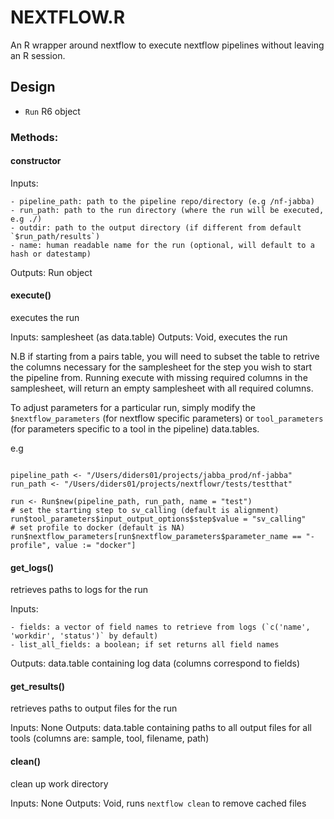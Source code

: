# NEXTFLOW.R 

An R wrapper around nextflow to execute nextflow pipelines without leaving an R
session.

## Design
- `Run` R6 object

### Methods:

#### constructor
Inputs: 

    - pipeline_path: path to the pipeline repo/directory (e.g /nf-jabba)
    - run_path: path to the run directory (where the run will be executed, e.g ./)
    - outdir: path to the output directory (if different from default `$run_path/results`)
    - name: human readable name for the run (optional, will default to a hash or datestamp)

Outputs: Run object

#### execute()
executes the run

Inputs: samplesheet (as data.table)
Outputs: Void, executes the run

N.B if starting from a pairs table, you will need to subset the table to
retrive the columns necessary for the samplesheet for the step you wish to
start the pipeline from. Running execute with missing required columns in the
samplesheet, will return an empty samplesheet with all required columns.

To adjust parameters for a particular run, simply modify the
`$nextflow_parameters` (for nextflow specific parameters) or `tool_parameters`
(for parameters specific to a tool in the pipeline) data.tables.

e.g

```

pipeline_path <- "/Users/diders01/projects/jabba_prod/nf-jabba"
run_path <- "/Users/diders01/projects/nextflowr/tests/testthat"

run <- Run$new(pipeline_path, run_path, name = "test")
# set the starting step to sv_calling (default is alignment)
run$tool_parameters$input_output_options$step$value = "sv_calling"
# set profile to docker (default is NA)
run$nextflow_parameters[run$nextflow_parameters$parameter_name == "-profile", value := "docker"]
```
#### get_logs()
retrieves paths to logs for the run

Inputs:

    - fields: a vector of field names to retrieve from logs (`c('name', 'workdir', 'status')` by default)
    - list_all_fields: a boolean; if set returns all field names

Outputs: data.table containing log data (columns correspond to fields)

#### get_results()
retrieves paths to output files for the run

Inputs: None
Outputs: data.table containing paths to all output files for all tools (columns are: sample, tool, filename, path)

#### clean()
clean up work directory

Inputs: None
Outputs: Void, runs `nextflow clean` to remove cached files
